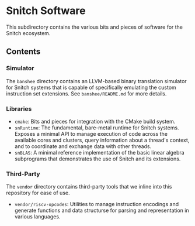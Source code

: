# Snitch Software

This subdirectory contains the various bits and pieces of software for the Snitch ecosystem.

## Contents

### Simulator

The `banshee` directory contains an LLVM-based binary translation simulator for Snitch systems that is capable of specifically emulating the custom instruction set extensions. See `banshee/README.md` for more details.

### Libraries

- `cmake`: Bits and pieces for integration with the CMake build system.
- `snRuntime`: The fundamental, bare-metal runtime for Snitch systems. Exposes a minimal API to manage execution of code across the available cores and clusters, query information about a thread's context, and to coordinate and exchange data with other threads.
- `snBLAS`: A minimal reference implementation of the basic linear algebra subprograms that demonstrates the use of Snitch and its extensions.

### Third-Party

The `vendor` directory contains third-party tools that we inline into this repository for ease of use.

- `vendor/riscv-opcodes`: Utilities to manage instruction encodings and generate functions and data structurse for parsing and representation in various languages.
